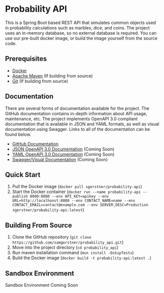 # Probability API
This is a Spring Boot based REST API that simulates common objects used in probability calculations such as marbles, dice, and coins. The project uses an in-memory database, so no external database is required. You can use our pre-built docker image, or build the image yourself from the source code.

## Prerequisites
- [Docker](https://docs.docker.com/get-docker/)
- [Apache Maven](https://maven.apache.org/download.cgi) (If building from source)
- [Git](https://git-scm.com/downloads) (If building from source)

## Documentation
There are several forms of documentation available for the project. The GitHub documentation contains in-depth information about API usage, maintenance, etc. The project implements OpenAPI 3.0 compliant documentation that is available in JSON and YAML formats, as well as visual documentation using Swagger. Links to all of the documentation can be found below.
- [GitHub Documentation]()
- [JSON OpenAPI 3.0 Documentation]() (Coming Soon)
- [YAML OpenAPI 3.0 Documentation]() (Coming Soon)
- [Swagger/Visual Documentation]() (Coming Soon)

## Quick Start
1. Pull the Docker image (`docker pull sgerstner/probability-api`)
2. Start the Docker container (`docker run --name probability-api
                                --publish 8080:8080 --env API_KEY=apikey
                                --env URL=http://localhoost:8080
                                --env CONTACT_NAME=name
                                --env CONTACT_EMAIL=contact@example.com
                                --env SERVER_DESC=Production
                                 sgerstner/probability-api:latest`)

## Building From Source
1. Clone the GitHub repository (`git clone https://github.com/samgerstner/probability_api.git`)
2. Move into the project directory (`cd probability_api`)
3. Run maven installation command (`mvn install -DskipTests`)
4. Build the Docker image (`docker build -t probability-api:latest .`)

## Sandbox Environment
Sandbox Environment Coming Soon